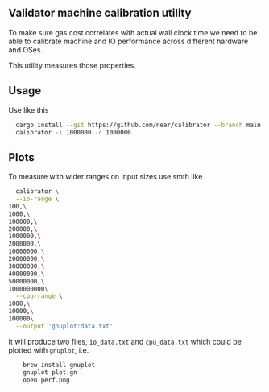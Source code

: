 
## Validator machine calibration utility

To make sure gas cost correlates with actual wall clock time we need to be able to calibrate machine and IO performance
across different hardware and OSes.

This utility measures those properties.

## Usage

Use like this

```bash
  cargo install --git https://github.com/near/calibrator --branch main
  calibrator -i 1000000 -c 1000000
```

## Plots

To measure with wider ranges on input sizes use smth like
```bash
  calibrator \
  --io-range \
100,\
1000,\
100000,\
200000,\
1000000,\
2000000,\
10000000,\
20000000,\
30000000,\
40000000,\
50000000,\
1000000000\
  --cpu-range \
1000,\
10000,\
100000\
  --output 'gnuplot:data.txt'
```

It will produce two files, `io_data.txt` and `cpu_data.txt` which could be plotted with `gnuplot`, i.e.

```bash
    brew install gnuplot
    gnuplot plot.gn
    open perf.png
```
